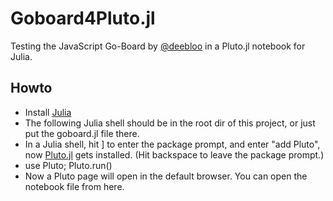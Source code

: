 # Goboard4Pluto.jl
Testing the JavaScript Go-Board by [@deebloo](https://github.com/deebloo/go-board) in a Pluto.jl notebook for Julia.

## Howto

- Install [Julia](https://julialang.org/)
- The following Julia shell should be in the root dir of this project, or just put the goboard.jl file there.
- In a Julia shell, hit ] to enter the package prompt, and enter "add Pluto", now [Pluto.jl](https://plutojl.org/) gets installed. (Hit backspace to leave the package prompt.)
- use Pluto; Pluto.run()
- Now a Pluto page will open in the default browser. You can open the notebook file from here.
